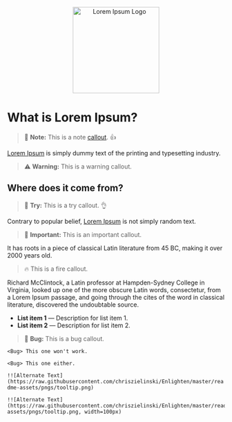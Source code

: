 <p align="center">
    <img src="https://assets0.domestika.org/project-items/001/654/590/lorem_vector1-big.jpg?1467128298" alt="Lorem Ipsum Logo" height="200px">
</p>

What is Lorem Ipsum? 
=====================

> 📌 **Note:** This is a note <a href="https://en.wikipedia.org/wiki/Callout" target="_blank">callout</a>. 👍

<a href="https://www.lipsum.com" target="_blank">Lorem Ipsum</a> is simply dummy text of the printing and typesetting industry.

> ⚠️ **Warning:** This is a warning callout.

Where does it come from?
------------------------

> 🎡 **Try:** This is a try callout. 👌

Contrary to popular belief, [Lorem Ipsum](https://www.lipsum.com) is not simply random text.

> 📣 **Important:** This is an important callout.

It has roots in a piece of classical Latin literature from 45 BC, making it over 2000 years old.

 > 🔥 This is a fire callout.
 
Richard McClintock, a Latin professor at Hampden-Sydney College in Virginia, looked up one of the more obscure Latin words, consectetur, from a Lorem Ipsum passage, and going through the cites of the word in classical literature, discovered the undoubtable source.
 
 - **List item 1** — Description for list item 1.
 - **List item 2** — Description for list item 2.

> 🐞 **Bug:** This is a bug callout.

`<Bug> This one won't work.`

    <Bug> This one either.


`!![Alternate Text](https://raw.githubusercontent.com/chriszielinski/Enlighten/master/readme-assets/pngs/tooltip.png)`


	!![Alternate Text](https://raw.githubusercontent.com/chriszielinski/Enlighten/master/readme-assets/pngs/tooltip.png, width=100px)
